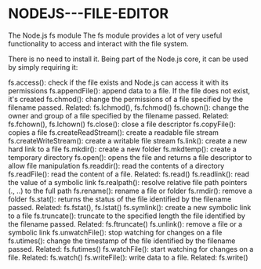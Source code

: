 ﻿# NODEJS---FILE-EDITOR
The Node.js fs module
The fs module provides a lot of very useful functionality to access and interact with the file system.

There is no need to install it. Being part of the Node.js core, it can be used by simply requiring it:


fs.access(): check if the file exists and Node.js can access it with its permissions
fs.appendFile(): append data to a file. If the file does not exist, it's created
fs.chmod(): change the permissions of a file specified by the filename passed. Related: fs.lchmod(), fs.fchmod()
fs.chown(): change the owner and group of a file specified by the filename passed. Related: fs.fchown(), fs.lchown()
fs.close(): close a file descriptor
fs.copyFile(): copies a file
fs.createReadStream(): create a readable file stream
fs.createWriteStream(): create a writable file stream
fs.link(): create a new hard link to a file
fs.mkdir(): create a new folder
fs.mkdtemp(): create a temporary directory
fs.open(): opens the file and returns a file descriptor to allow file manipulation
fs.readdir(): read the contents of a directory
fs.readFile(): read the content of a file. Related: fs.read()
fs.readlink(): read the value of a symbolic link
fs.realpath(): resolve relative file path pointers (., ..) to the full path
fs.rename(): rename a file or folder
fs.rmdir(): remove a folder
fs.stat(): returns the status of the file identified by the filename passed. Related: fs.fstat(), fs.lstat()
fs.symlink(): create a new symbolic link to a file
fs.truncate(): truncate to the specified length the file identified by the filename passed. Related: fs.ftruncate()
fs.unlink(): remove a file or a symbolic link
fs.unwatchFile(): stop watching for changes on a file
fs.utimes(): change the timestamp of the file identified by the filename passed. Related: fs.futimes()
fs.watchFile(): start watching for changes on a file. Related: fs.watch()
fs.writeFile(): write data to a file. Related: fs.write()
